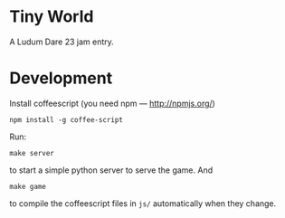 # Tiny World

A Ludum Dare 23 jam entry.


# Development

Install coffeescript (you need npm — http://npmjs.org/)

    npm install -g coffee-script

Run:

    make server

to start a simple python server to serve the game. And

    make game

to compile the coffeescript files in `js/` automatically when they change.

